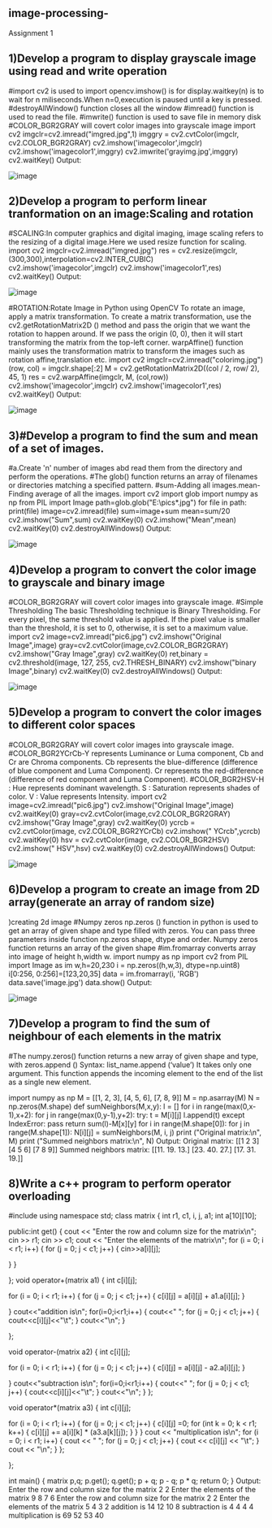 ## image-processing-
Assignment 1
## 1)Develop a program to display grayscale image using read and write operation
#import cv2 is used to import opencv.imshow() is for display.waitkey(n) is to wait for n miliseconds.When n=0,execution is paused until a key is pressed.
#destroyAllWindow() function closes all the window
#imread() function is used to read the file.
#imwrite() function is used to save file in memory disk
#COLOR_BGR2GRAY will covert color images into grayscale image
import cv2
imgclr=cv2.imread("imgred.jpg",1)
imggry = cv2.cvtColor(imgclr, cv2.COLOR_BGR2GRAY)
cv2.imshow('imagecolor',imgclr)
cv2.imshow('imagecolor1',imggry)
cv2.imwrite('grayimg.jpg',imggry)
cv2.waitKey()
Output:



![image](https://user-images.githubusercontent.com/72300138/104424343-1beb5500-5534-11eb-9b10-a95e6b93e8f5.png)


## 2)Develop a program to perform linear tranformation on an image:Scaling and rotation
#SCALING:In computer graphics and digital imaging, image scaling refers to the resizing of a digital image.Here we used resize function for scaling.
import cv2 
imgclr=cv2.imread("imgred.jpg") 
res = cv2.resize(imgclr,(300,300),interpolation=cv2.INTER_CUBIC) 
cv2.imshow('imagecolor',imgclr)
cv2.imshow('imagecolor1',res)
cv2.waitKey()
Output:



![image](https://user-images.githubusercontent.com/72300138/104424627-7ab0ce80-5534-11eb-8eb6-6e763a34dadc.png)

#ROTATION:Rotate Image in Python using OpenCV To rotate an image, apply a matrix transformation. To create a matrix transformation, use the cv2.getRotationMatrix2D () method and pass the origin that we want the rotation to happen around. If we pass the origin (0, 0), then it will start transforming the matrix from the top-left corner.
warpAffine() function mainly uses the transformation matrix to transform the images such as rotation affine,translation etc.
import cv2 
imgclr=cv2.imread("colorimg.jpg") 
(row, col) = imgclr.shape[:2] 
M = cv2.getRotationMatrix2D((col / 2, row/ 2), 45, 1)
res = cv2.warpAffine(imgclr, M, (col,row)) 
cv2.imshow('imagecolor',imgclr)
cv2.imshow('imagecolor1',res)
cv2.waitKey()
Output:



![image](https://user-images.githubusercontent.com/72300138/104425220-4689dd80-5535-11eb-95d9-e64bd5e2f68a.png)

## 3)#Develop a program to find the sum and mean of a set of images.
#a.Create  'n' number of images abd read them from the directory and perform the operations.
#The glob() function returns an array of filenames or directories matching a specified pattern.
#sum-Adding all images.mean-Finding average of all the images.
import cv2
import glob 
import numpy as np
from PIL import Image
path=glob.glob("E:\pics\*.jpg")
for file in path:
    print(file)
    image=cv2.imread(file)
    sum=image+sum
mean=sum/20
cv2.imshow("Sum",sum)
cv2.waitKey(0)
cv2.imshow("Mean",mean)
cv2.waitKey(0)
cv2.destroyAllWindows()
Output:




![image](https://user-images.githubusercontent.com/72300138/104425703-d62f8c00-5535-11eb-94ce-498b71c830a5.png)

## 4)Develop a program to convert the color image to grayscale and binary image
#COLOR_BGR2GRAY will covert color images into grayscale image.
#Simple Thresholding The basic Thresholding technique is Binary Thresholding. For every pixel, the same threshold value is applied. If the pixel value is smaller than the threshold, it is set to 0, otherwise, it is set to a maximum value.
import cv2
image=cv2.imread("pic6.jpg")
cv2.imshow("Original Image",image)
gray=cv2.cvtColor(image,cv2.COLOR_BGR2GRAY)
cv2.imshow("Gray Image",gray)
cv2.waitKey(0)
ret,binary = cv2.threshold(image, 127, 255, cv2.THRESH_BINARY)
cv2.imshow("binary Image",binary)
cv2.waitKey(0)
cv2.destroyAllWindows()
Output:



![image](https://user-images.githubusercontent.com/72300138/104426911-6e7a4080-5537-11eb-9dec-b62fe7473e23.png)




## 5)Develop a program to convert the color images to different color spaces
#COLOR_BGR2GRAY will covert color images into grayscale image.
#COLOR_BGR2YCrCb-Y represents Luminance or Luma component, Cb and Cr are Chroma components. Cb represents the blue-difference (difference of blue component and Luma Component). Cr represents the red-difference (difference of red component and Luma Component).
#COLOR_BGR2HSV-H : Hue represents dominant wavelength.
S : Saturation represents shades of color.
V : Value represents Intensity.
import cv2
image=cv2.imread("pic6.jpg")
cv2.imshow("Original Image",image)
cv2.waitKey(0)
gray=cv2.cvtColor(image,cv2.COLOR_BGR2GRAY)
cv2.imshow("Gray Image",gray)
cv2.waitKey(0)
ycrcb = cv2.cvtColor(image, cv2.COLOR_BGR2YCrCb)
cv2.imshow(" YCrcb",ycrcb)
cv2.waitKey(0)
hsv = cv2.cvtColor(image, cv2.COLOR_BGR2HSV)
cv2.imshow(" HSV",hsv)
cv2.waitKey(0)
cv2.destroyAllWindows()
Output:


![image](https://user-images.githubusercontent.com/72300138/104426626-09bee600-5537-11eb-820f-f6aad3381e1b.png)



## 6)Develop a program to create an image from 2D array(generate an array of random size)
)creating 2d image
#Numpy zeros np.zeros () function in python is used to get an array of given shape and type filled with zeros. You can pass three parameters inside function np.zeros shape, dtype and order. Numpy zeros function returns an array of the given shape
#im.fromarray converts array into image of height h,width w.
import numpy as np 
import cv2
from PIL import Image as im 
w,h=20,230
i = np.zeros((h,w,3), dtype=np.uint8)
i[0:256, 0:256]=[123,20,35]
data = im.fromarray(i, 'RGB') 
data.save('image.jpg') 
data.show()
Output:






![image](https://user-images.githubusercontent.com/72300138/104426484-da0fde00-5536-11eb-804b-8bbdaf3d3cd1.png)



## 7)Develop a program to find the sum of neighbour of each elements in the matrix
#The numpy.zeros() function returns a new array of given shape and type, with zeros.append () Syntax: list_name.append (‘value’) It takes only one argument. This function appends the incoming element to the end of the list as a single new element.

import numpy as np
M = [[1, 2, 3],
    [4, 5, 6],
    [7, 8, 9]] 
M = np.asarray(M)
N = np.zeros(M.shape)
def sumNeighbors(M,x,y):
    l = []
    for i in range(max(0,x-1),x+2):
        for j in range(max(0,y-1),y+2):
            try:
                t = M[i][j]
                l.append(t)
            except IndexError:
                pass
    return sum(l)-M[x][y] 
for i in range(M.shape[0]):
    for j in range(M.shape[1]):
        N[i][j] = sumNeighbors(M, i, j)
print ("Original matrix:\n", M)
print ("Summed neighbors matrix:\n", N)
Output:
Original matrix:
 [[1 2 3]
 [4 5 6]
 [7 8 9]]
Summed neighbors matrix:
 [[11. 19. 13.]
 [23. 40. 27.]
 [17. 31. 19.]]
 
 ## 8)Write a c++ program to perform operator overloading 
 #include <iostream>
using namespace std;
class matrix
{
 int r1, c1, i, j, a1;
 int a[10][10];

public:int get()
 {
  cout << "Enter the row and column size for the  matrix\n";
  cin >> r1;
  cin >> c1;
   cout << "Enter the elements of the matrix\n";
  for (i = 0; i < r1; i++)
  {
   for (j = 0; j < c1; j++)
   {
    cin>>a[i][j];

   }
  }
 
 
 };
 void operator+(matrix a1)
 {
 int c[i][j];
  
   for (i = 0; i < r1; i++)
   {
    for (j = 0; j < c1; j++)
    {
     c[i][j] = a[i][j] + a1.a[i][j];
    }
   
  }
  cout<<"addition is\n";
  for(i=0;i<r1;i++)
  {
   cout<<" ";
   for (j = 0; j < c1; j++)
   {
    cout<<c[i][j]<<"\t";
   }
   cout<<"\n";
  }

 };

  void operator-(matrix a2)
 {
 int c[i][j];
  
   for (i = 0; i < r1; i++)
   {
    for (j = 0; j < c1; j++)
    {
     c[i][j] = a[i][j] - a2.a[i][j];
    }
   
  }
  cout<<"subtraction is\n";
  for(i=0;i<r1;i++)
  {
   cout<<" ";
   for (j = 0; j < c1; j++)
   {
    cout<<c[i][j]<<"\t";
   }
   cout<<"\n";
  }
 };

 void operator*(matrix a3)
 {
  int c[i][j];

  for (i = 0; i < r1; i++)
  {
   for (j = 0; j < c1; j++)
   {
    c[i][j] =0;
    for (int k = 0; k < r1; k++)
    {
     c[i][j] += a[i][k] * (a3.a[k][j]);
    }
  }
  }
  cout << "multiplication is\n";
  for (i = 0; i < r1; i++)
  {
   cout << " ";
   for (j = 0; j < c1; j++)
   {
    cout << c[i][j] << "\t";
   }
   cout << "\n";
  }
 };

};

int main()
{
 matrix p,q;
 p.get();
 q.get();
 p + q;
 p - q;
 p * q;
return 0;
}
Output:
Enter the row and column size for the  matrix
2
2
Enter the elements of the matrix
9
8
7
6
Enter the row and column size for the  matrix
2
2
Enter the elements of the matrix
5
4
3
2
addition is
 14      12
 10      8
subtraction is
 4      4
 4      4
multiplication is
 69     52
 53     40










